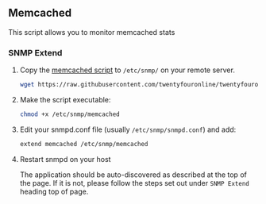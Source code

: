 ## Memcached

This script allows you to monitor memcached stats

### SNMP Extend

1. Copy the [memcached
   script](https://github.com/twentyfouronline/twentyfouronline-agent/blob/master/snmp/memcached)
   to `/etc/snmp/` on your remote server.

    ```bash
    wget https://raw.githubusercontent.com/twentyfouronline/twentyfouronline-agent/master/snmp/memcached -O /etc/snmp/memcached
    ```

2. Make the script executable:

    ```bash
    chmod +x /etc/snmp/memcached
    ```

3. Edit your snmpd.conf file (usually `/etc/snmp/snmpd.conf`) and add:

    ```bash
    extend memcached /etc/snmp/memcached
    ```

4. Restart snmpd on your host

    The application should be auto-discovered as described at the top of
    the page. If it is not, please follow the steps set out under `SNMP
    Extend` heading top of page.




